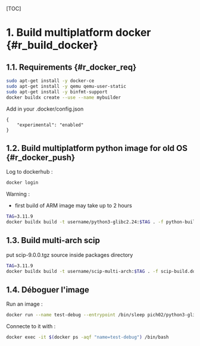 [TOC]

# 1. Build multiplatform docker  {#r_build_docker} ###

## 1.1. Requirements  {#r_docker_req} ####

```bash
sudo apt-get install -y docker-ce
sudo apt-get install -y qemu qemu-user-static
sudo apt-get install -y binfmt-support
docker buildx create --use --name mybuilder
```

Add in your .docker/config.json

```
{
    "experimental": "enabled"
}
```

## 1.2. Build multiplatform python image for old OS {#r_docker_push} ###

Log to dockerhub :

```bash
docker login
```

Warning :

- first build of ARM image may take up to 2 hours

```bash
TAG=3.11.9
docker buildx build -t username/python3-glibc2.24:$TAG . -f python-build.dockerfile --progress=plain --platform=linux/amd64,linux/arm/v7,linux/arm64 --push

```

## 1.3. Build multi-arch scip ###

put scip-9.0.0.tgz source inside packages directory

```bash
TAG=3.11.9
docker buildx build -t username/scip-multi-arch:$TAG . -f scip-build.dockerfile --progress=plain --platform=linux/amd64,linux/arm/v7,linux/arm64 --push
```


## 1.4. Déboguer l'image ####

Run an image :

```bash
docker run --name test-debug --entrypoint /bin/sleep pich02/python3-glibc2.24:3.10.12 infinity
```

Connecte to it with :

```bash
docker exec -it $(docker ps -aqf "name=test-debug") /bin/bash
